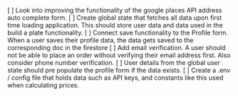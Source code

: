 [ ] Look into improving the functionality of the google places API address auto complete form.
[ ] Create global state that fetches all data upon first time loading application. This should store user data and data used in the build a plate functionality.
[ ] Connect save functionality to the Profile form. When a user saves their profile data, the data gets saved to the corresponding doc in the firestore
[ ] Add email verification. A user should not be able to place an order without verifying their email address first. Also consider phone number verification.
[ ] User details from the global user state should pre populate the profile form if the data exists.
[ ] Create a .env / config file that holds data such as API keys, and constants like this used when calculating prices.
